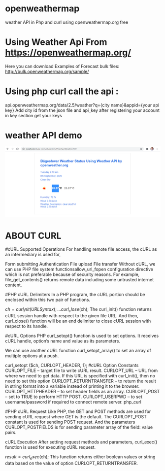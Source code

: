 # openweathermap
 weather API in Php and curl using openweathermap.org free 
 
# Using Weather Api From https://openweathermap.org/
Here you can download Examples of Forecast bulk files:
http://bulk.openweathermap.org/sample/
# Using php curl call the api :
api.openweathermap.org/data/2.5/weather?q={city name}&appid={your api key}
Add city id from the json file and api_key after 
registering your account in key section get your keys 
# weather API  demo 
![alt text](https://github.com/Pratibharana96/openweathermap/blob/master/weatherapi.PNG?raw=true)



#                       ABOUT CURL
#cURL Supported Operations
For handling remote file access, the cURL as an intermediary is used for,

Form submitting
Authentication
File upload
File transfer
Without cURL, we can use PHP file system functionsallow_url_fopen configuration directive which is not preferable because of security reasons. For example, file_get_contents() returns remote data including some untrusted internet content.

#PHP cURL Delimiters
In a PHP program, the cURL portion should be enclosed within this two pair of functions.

$ch = curl_init(URL Syntax);
...
curl_close($ch);
The curl_init() function returns cURL session handle with respect to the given file URL. And then, curl_close() function will be an end delimiter to close cURL session with respect to its handle.

#cURL Options
PHP curl_setopt() function is used to set options. It receives cURL handle, option’s name and value as its parameters.

We can use another cURL function curl_setopt_array() to set an array of multiple options at a push.

curl_setopt ($ch, CURLOPT_HEADER, 1);
#cURL Option Constants
CURLOPT_FILE – target file to write cURL result.
CURLOPT_URL – URL from where we need to get data. If this URL is specified with curl_init(), then no need to set this option
CURLOPT_RETURNTRANSFER – to return the result in string format into a variable instead of printing it to the browser.
CURLOPT_HTTPHEADER – to set header fields as an array.
CURLOPT_POST – set to TRUE to perform HTTP POST.
CURLOPT_USERPWD – to set username/password if required to connect remote server.
php_curl

#PHP cURL Request
Like PHP, the GET and POST methods are used for sending cURL request where GET is the default. The CURLOPT_POST constant is used for sending POST request. And the parameters CURLOPT_POSTFIELDS is for sending parameter array of the field: value pairs.

cURL Execution
After setting request methods and parameters, curl_exec() function is used for executing cURL request.

$result = curl_exec($ch);
This function returns either boolean values or string data based on the value of option CURLOPT_RETURNTRANSFER.

